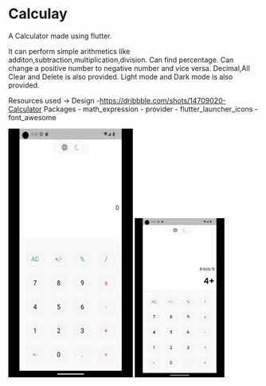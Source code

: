 # Calculay

A Calculator made using flutter.

It can perform simple arithmetics like additon,subtraction,multiplication,division. 
Can find percentage.
Can change a positive number to negative number and vice versa.
Decimal,All Clear and Delete is also provided.
Light mode and Dark mode is also provided.

Resources used ->  Design -https://dribbble.com/shots/14709020-Calculator
                   Packages - math_expression
                            - provider
                            - flutter_launcher_icons
                            - font_awesome

<img src = "https://github.com/PiyushYadv/calculay/blob/main/assets/LightDark.gif" height = 500px width = 250px>
<img src = "https://github.com/PiyushYadv/calculay/blob/main/assets/Calculations.gif">


